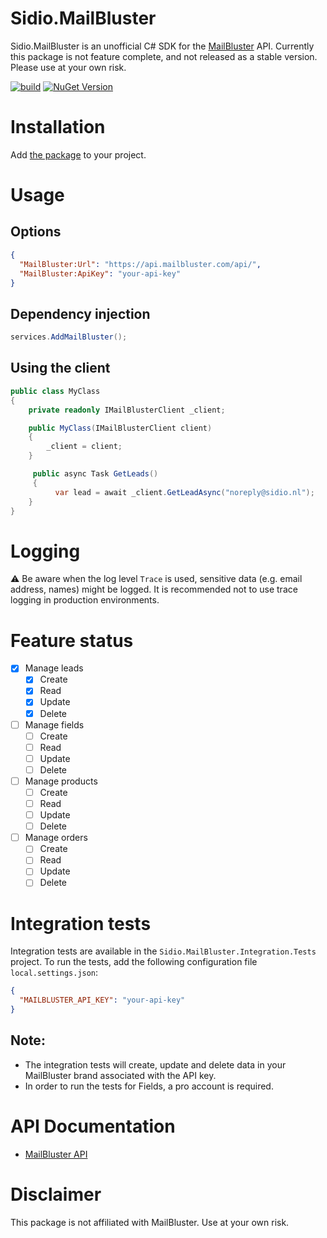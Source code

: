 Sidio.MailBluster
=============
Sidio.MailBluster is an unofficial C# SDK for the [MailBluster](https://mailbluster.com) API. Currently this package is not feature complete,
and not released as a stable version. Please use at your own risk.

[![build](https://github.com/marthijn/Sidio.MailBluster/actions/workflows/build.yml/badge.svg)](https://github.com/marthijn/Sidio.MailBluster/actions/workflows/build.yml)
[![NuGet Version](https://img.shields.io/nuget/v/Sidio.MailBluster)](https://www.nuget.org/packages/Sidio.MailBluster/)

# Installation
Add [the package](https://www.nuget.org/packages/Sidio.MailBluster/) to your project.

# Usage
## Options
```json
{
  "MailBluster:Url": "https://api.mailbluster.com/api/",
  "MailBluster:ApiKey": "your-api-key"
}
```

## Dependency injection
```csharp
services.AddMailBluster();
```

## Using the client
```csharp
public class MyClass
{
    private readonly IMailBlusterClient _client;

    public MyClass(IMailBlusterClient client)
    {
        _client = client;        
    }

     public async Task GetLeads()
     {
          var lead = await _client.GetLeadAsync("noreply@sidio.nl");
    }
}
```

# Logging
⚠️ Be aware when the log level `Trace` is used, sensitive data (e.g. email address, names) might be logged. It is recommended
not to use trace logging in production environments.

# Feature status
- [x] Manage leads
  - [x] Create
  - [x] Read
  - [x] Update
  - [x] Delete
- [ ] Manage fields
    - [ ] Create
    - [ ] Read
    - [ ] Update
    - [ ] Delete
- [ ] Manage products
    - [ ] Create
    - [ ] Read
    - [ ] Update
    - [ ] Delete
- [ ] Manage orders
    - [ ] Create
    - [ ] Read
    - [ ] Update
    - [ ] Delete

# Integration tests
Integration tests are available in the `Sidio.MailBluster.Integration.Tests` project. To run the tests, add the following configuration file `local.settings.json`:
```json
{
  "MAILBLUSTER_API_KEY": "your-api-key"
}
```

## Note:
- The integration tests will create, update and delete data in your MailBluster brand associated with the API key.
- In order to run the tests for Fields, a pro account is required.

# API Documentation
- [MailBluster API](https://mailbluster.com/docs/api)

# Disclaimer
This package is not affiliated with MailBluster. Use at your own risk.